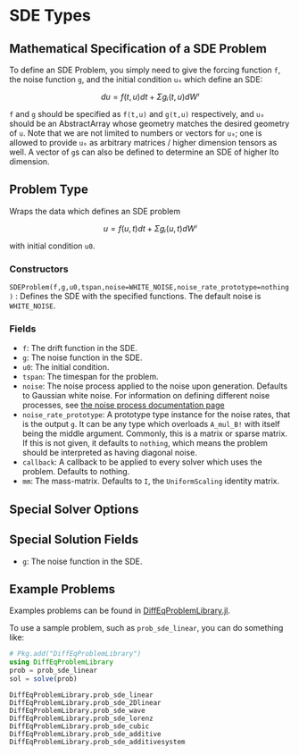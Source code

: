 # SDE Types

## Mathematical Specification of a SDE Problem

To define an SDE Problem, you simply need to give the forcing function ``f``,
the noise function `g`, and the initial condition ``u₀`` which define an SDE:

```math
du = f(t,u)dt + Σgᵢ(t,u)dWⁱ
```

`f` and `g` should be specified as `f(t,u)` and  `g(t,u)` respectively, and `u₀`
should be an AbstractArray whose geometry matches the desired geometry of `u`.
Note that we are not limited to numbers or vectors for `u₀`; one is allowed to
provide `u₀` as arbitrary matrices / higher dimension tensors as well. A vector
of `g`s can also be defined to determine an SDE of higher Ito dimension.

## Problem Type

Wraps the data which defines an SDE problem

```math
u = f(u,t)dt + Σgᵢ(u,t)dWⁱ
```

with initial condition ``u0``.

### Constructors

`SDEProblem(f,g,u0,tspan,noise=WHITE_NOISE,noise_rate_prototype=nothing)` :
Defines the SDE with the specified functions. The default noise is `WHITE_NOISE`.

### Fields

* `f`: The drift function in the SDE.
* `g`: The noise function in the SDE.
* `u0`: The initial condition.
* `tspan`: The timespan for the problem.
* `noise`: The noise process applied to the noise upon generation. Defaults to
  Gaussian white noise. For information on defining different noise processes,
  see [the noise process documentation page](../features/noise_process.html)
* `noise_rate_prototype`: A prototype type instance for the noise rates, that
  is the output `g`. It can be any type which overloads `A_mul_B!` with itself
  being the middle argument. Commonly, this is a matrix or sparse matrix. If
  this is not given, it defaults to `nothing`, which means the problem should
  be interpreted as having diagonal noise.  
* `callback`: A callback to be applied to every solver which uses the problem.
  Defaults to nothing.
* `mm`: The mass-matrix. Defaults to `I`, the `UniformScaling` identity matrix.

## Special Solver Options

## Special Solution Fields

* `g`: The noise function in the SDE.

## Example Problems

Examples problems can be found in [DiffEqProblemLibrary.jl](https://github.com/JuliaDiffEq/DiffEqProblemLibrary.jl/blob/master/src/sde_premade_problems.jl).

To use a sample problem, such as `prob_sde_linear`, you can do something like:

```julia
# Pkg.add("DiffEqProblemLibrary")
using DiffEqProblemLibrary
prob = prob_sde_linear
sol = solve(prob)
```

```@docs
DiffEqProblemLibrary.prob_sde_linear
DiffEqProblemLibrary.prob_sde_2Dlinear
DiffEqProblemLibrary.prob_sde_wave
DiffEqProblemLibrary.prob_sde_lorenz
DiffEqProblemLibrary.prob_sde_cubic
DiffEqProblemLibrary.prob_sde_additive
DiffEqProblemLibrary.prob_sde_additivesystem
```

